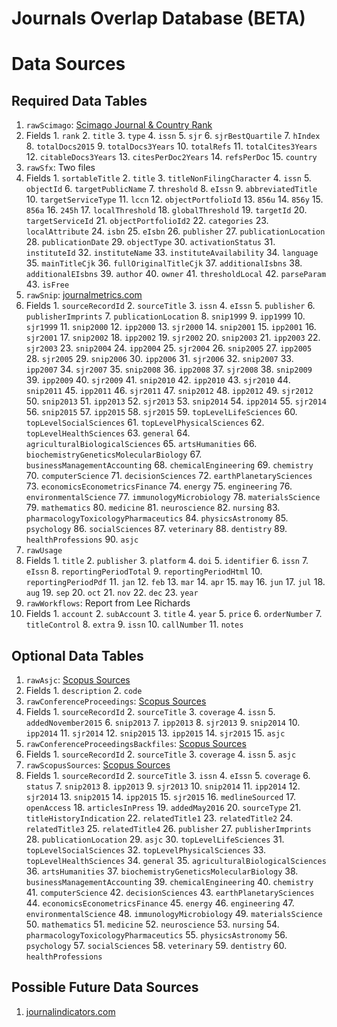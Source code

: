 # Journals Overlap Database (BETA)

# Data Sources

## Required Data Tables

1. `rawScimago`: [Scimago Journal & Country Rank](http://www.scimagojr.com/journalrank.php?out=xls)
  1. Fields
    1. `rank`
    2. `title`
    3. `type`
    4. `issn`
    5. `sjr`
    6. `sjrBestQuartile`
    7. `hIndex`
    8. `totalDocs2015`
    9. `totalDocs3Years`
    10. `totalRefs`
    11. `totalCites3Years`
    12. `citableDocs3Years`
    13. `citesPerDoc2Years`
    14. `refsPerDoc`
    15. `country`
2. `rawSfx`: Two files
  1. Fields
    1. `sortableTitle`
    2. `title`
    3. `titleNonFilingCharacter`
    4. `issn`
    5. `objectId`
    6. `targetPublicName`
    7. `threshold`
    8. `eIssn`
    9. `abbreviatedTitle`
    10. `targetServiceType`
    11. `lccn`
    12. `objectPortfolioId`
    13. `856u`
    14. `856y`
    15. `856a`
    16. `245h`
    17. `localThreshold`
    18. `globalThreshold`
    19. `targetId`
    20. `targetServiceId`
    21. `objectPortfolioId2`
    22. `categories`
    23. `localAttribute`
    24. `isbn`
    25. `eIsbn`
    26. `publisher`
    27. `publicationLocation`
    28. `publicationDate`
    29. `objectType`
    30. `activationStatus`
    31. `instituteId`
    32. `instituteName`
    33. `instituteAvailability`
    34. `language`
    35. `mainTitleCjk`
    36. `fullOriginalTitleCjk`
    37. `additionalIsbns`
    38. `additionalEIsbns`
    39. `author`
    40. `owner`
    41. `thresholdLocal`
    42. `parseParam`
    43. `isFree`
3. `rawSnip`: [journalmetrics.com](https://www.journalmetrics.com/values.php)
  1. Fields
    1. `sourceRecordId`
    2. `sourceTitle`
    3. `issn`
    4. `eIssn`
    5. `publisher`
    6. `publisherImprints`
    7. `publicationLocation`
    8. `snip1999`
    9. `ipp1999`
    10. `sjr1999`
    11. `snip2000`
    12. `ipp2000`
    13. `sjr2000`
    14. `snip2001`
    15. `ipp2001`
    16. `sjr2001`
    17. `snip2002`
    18. `ipp2002`
    19. `sjr2002`
    20. `snip2003`
    21. `ipp2003`
    22. `sjr2003`
    23. `snip2004`
    24. `ipp2004`
    25. `sjr2004`
    26. `snip2005`
    27. `ipp2005`
    28. `sjr2005`
    29. `snip2006`
    30. `ipp2006`
    31. `sjr2006`
    32. `snip2007`
    33. `ipp2007`
    34. `sjr2007`
    35. `snip2008`
    36. `ipp2008`
    37. `sjr2008`
    38. `snip2009`
    39. `ipp2009`
    40. `sjr2009`
    41. `snip2010`
    42. `ipp2010`
    43. `sjr2010`
    44. `snip2011`
    45. `ipp2011`
    46. `sjr2011`
    47. `snip2012`
    48. `ipp2012`
    49. `sjr2012`
    50. `snip2013`
    51. `ipp2013`
    52. `sjr2013`
    53. `snip2014`
    54. `ipp2014`
    55. `sjr2014`
    56. `snip2015`
    57. `ipp2015`
    58. `sjr2015`
    59. `topLevelLifeSciences`
    60. `topLevelSocialSciences`
    61. `topLevelPhysicalSciences`
    62. `topLevelHealthSciences`
    63. `general`
    64. `agriculturalBiologicalSciences`
    65. `artsHumanities`
    66. `biochemistryGeneticsMolecularBiology`
    67. `businessManagementAccounting`
    68. `chemicalEngineering`
    69. `chemistry`
    70. `computerScience`
    71. `decisionSciences`
    72. `earthPlanetarySciences`
    73. `economicsEconometricsFinance`
    74. `energy`
    75. `engineering`
    76. `environmentalScience`
    77. `immunologyMicrobiology`
    78. `materialsScience`
    79. `mathematics`
    80. `medicine`
    81. `neuroscience`
    82. `nursing`
    83. `pharmacologyToxicologyPharmaceutics`
    84. `physicsAstronomy`
    85. `psychology`
    86. `socialSciences`
    87. `veterinary`
    88. `dentistry`
    89. `healthProfessions`
    90. `asjc`
4. `rawUsage`
  1. Fields
    1. `title`
    2. `publisher`
    3. `platform`
    4. `doi`
    5. `identifier`
    6. `issn`
    7. `eIssn`
    8. `reportingPeriodTotal`
    9. `reportingPeriodHtml`
    10. `reportingPeriodPdf`
    11. `jan`
    12. `feb`
    13. `mar`
    14. `apr`
    15. `may`
    16. `jun`
    17. `jul`
    18. `aug`
    19. `sep`
    20. `oct`
    21. `nov`
    22. `dec`
    23. `year`
5. `rawWorkflows`: Report from Lee Richards
  1. Fields
    1. `account`
    2. `subAccount`
    3. `title`
    4. `year`
    5. `price`
    6. `orderNumber`
    7. `titleControl`
    8. `extra`
    9. `issn`
    10. `callNumber`
    11. `notes`

## Optional Data Tables

1. `rawAsjc`: [Scopus Sources](https://www.elsevier.com/solutions/scopus/content)
  1. Fields
    1. `description`
    2. `code`
2. `rawConferenceProceedings`: [Scopus Sources](https://www.elsevier.com/solutions/scopus/content)
  1. Fields
    1. `sourceRecordId`
    2. `sourceTitle`
    3. `coverage`
    4. `issn`
    5. `addedNovember2015`
    6. `snip2013`
    7. `ipp2013`
    8. `sjr2013`
    9. `snip2014`
    10. `ipp2014`
    11. `sjr2014`
    12. `snip2015`
    13. `ipp2015`
    14. `sjr2015`
    15. `asjc`
3. `rawConferenceProceedingsBackfiles`: [Scopus Sources](https://www.elsevier.com/solutions/scopus/content)
  1. Fields
    1. `sourceRecordId`
    2. `sourceTitle`
    3. `coverage`
    4. `issn`
    5. `asjc`
4. `rawScopusSources`: [Scopus Sources](https://www.elsevier.com/solutions/scopus/content)
  1. Fields
    1. `sourceRecordId`
    2. `sourceTitle`
    3. `issn`
    4. `eIssn`
    5. `coverage`
    6. `status`
    7. `snip2013`
    8. `ipp2013`
    9. `sjr2013`
    10. `snip2014`
    11. `ipp2014`
    12. `sjr2014`
    13. `snip2015`
    14. `ipp2015`
    15. `sjr2015`
    16. `medlineSourced`
    17. `openAccess`
    18. `articlesInPress`
    19. `addedMay2016`
    20. `sourceType`
    21. `titleHistoryIndication`
    22. `relatedTitle1`
    23. `relatedTitle2`
    24. `relatedTitle3`
    25. `relatedTitle4`
    26. `publisher`
    27. `publisherImprints`
    28. `publicationLocation`
    29. `asjc`
    30. `topLevelLifeSciences`
    31. `topLevelSocialSciences`
    32. `topLevelPhysicalSciences`
    33. `topLevelHealthSciences`
    34. `general`
    35. `agriculturalBiologicalSciences`
    36. `artsHumanities`
    37. `biochemistryGeneticsMolecularBiology`
    38. `businessManagementAccounting`
    39. `chemicalEngineering`
    40. `chemistry`
    41. `computerScience`
    42. `decisionSciences`
    43. `earthPlanetarySciences`
    44. `economicsEconometricsFinance`
    45. `energy`
    46. `engineering`
    47. `environmentalScience`
    48. `immunologyMicrobiology`
    49. `materialsScience`
    50. `mathematics`
    51. `medicine`
    52. `neuroscience`
    53. `nursing`
    54. `pharmacologyToxicologyPharmaceutics`
    55. `physicsAstronomy`
    56. `psychology`
    57. `socialSciences`
    58. `veterinary`
    59. `dentistry`
    60. `healthProfessions`

## Possible Future Data Sources

1. [journalindicators.com](http://www.journalindicators.com/methodology)

